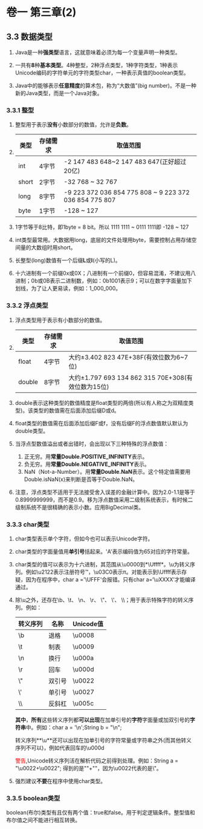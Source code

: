 # 卷一 第三章(2)

## 3.3 数据类型

1. Java是一种**强类型**语言，这就意味着必须为每一个变量声明一种类型。
2. 一共有**8**种**基本类型**。4种整型，2种浮点类型，1种字符类型，1种表示Unicode编码的字符单元的字符类型char，一种表示真值的boolean类型。

3. Java中的能够表示**任意精度**的算术包，称为“大数值”(big number)。不是一种新的Java类型，而是一个Java对象。

### 3.3.1 整型

1. 整型用于表示**没有**小数部分的数值，允许是**负数**。

2. | 类型  | 存储需求 | 取值范围                                               |
   | ----- | -------- | ------------------------------------------------------ |
   | int   | 4字节    | -2 147 483 648~2 147 483 647(正好超过20亿)             |
   | short | 2字节    | -32 768 ~ 32 767                                       |
   | long  | 8字节    | -9 223 372 036 854 775 808 ~ 9 223 372 036 854 775 807 |
   | byte  | 1字节    | -128 ~ 127                                             |

3. 1字节等于8比特，即1byte = 8 bit。所以 1111 1111 ~ 0111 1111即 -128 ~ 127

4. int类型最常用。大数据用long，底层的文件处理用byte，需要控制占用存储空间量的大数组时用short。

5. 长整型(long)数值有一个后缀**L**或**l**(小写的L)。

6. 十六进制有一个前缀0x或0X；八进制有一个前缀0，但容易混淆，不建议用八进制；0b或0B表示二进制数，例如：0b1001表示9；可以在数字字面量加下划线，为了让人更易读，例如：1_000_000。

### 3.3.2 浮点类型
1. 浮点类型用于表示有小数部分的数值。

2. | 类型   | 存储需求 | 取值范围                                           |
   | ------ | -------- | -------------------------------------------------- |
   | float  | 4字节    | 大约±3.402 823 47E+38F(有效位数为6~7位)            |
   | double | 8字节    | 大约±1.797 693 134 862 315 70E+308(有效位数为15位) |

3. double表示这种类型的数值精度是float类型的两倍(所以有人称之为双精度类型)。该类型的数值需在后面添加后缀D或d。

4. float类型的数值需在后面添加后缀F或f，没有后缀F的浮点数值默认默认为double类型。

5. 当浮点型数值溢出或者出错时，会出现以下三种特殊的浮点数值：

   1. 正无穷。用**常量Double.POSITIVE_INFINITY**表示。
   2. 负无穷。用**常量Double.NEGATIVE_INFINITY**表示。
   3. NaN（Not-a-Number）。用**常量Double.NaN**表示。这个特定值需要用Double.isNaN(x)来判断是否等于Double.NaN。

6. 注意，浮点类型不适用于无法接受舍入误差的金融计算中。因为2.0-1.1是等于0.8999999999，而不是0.9。移为浮点数值采用二级制系统表示，有时候二级制系统不是很精确的表示小数。应用BigDecimal类。

### 3.3.3 char类型

1. char类型表示单个字符，但如今也可以表示Unicode字符。

2. char类型的字面量值用**单引号**括起来。'A'表示编码值为65对应的字符常量。

3. char类型的值可以表示为十六进制，其范围从\u0000到*\Uffff*。\u为转义序列。例如\u2122表示注册符号™，\u03C0表示π。对能表示到\Uffff表示存疑，因为在程序中，char a ='\UFFF'会报错。只有char a=‘\uXXXX’才能编译通过。

4. 除\u之外，还存在\b、\t、 \n、 \r、 \\"、 \\'、 \\\\；用于表示特殊字符的转义序列。例如：

   | 转义序列 | 名称   | Unicode值 |
   | -------- | ------ | --------- |
   | \b       | 退格   | \u0008    |
   | \t       | 制表   | \u0009    |
   | \n       | 换行   | \u000a    |
   | \r       | 回车   | \u000d    |
   | \\"      | 双引号 | \u0022    |
   | \\'      | 单引号 | \u0027    |
   | \\\\     | 反斜杠 | \u005c    |

   **其中**，**所有**这些转义序列都**可以出现**在加单引号的**字符**字面量或加双引号的**字符串**中。例如：char a = '\n';String b = "\n";  

   转义序列**\u**还可以出现在加单引号的字符常量或字符串之外(而其他转义序列不可以)，例如代表回车的\u000d

   <span style="color:red">警告</span>,Unicode转义序列活在解析代码之前得到处理。例如：String a = "\u0022+\u0022"; 得到的是""+""，因为\u0022代表的是\\"。
5. 强烈建议**不要**在程序中使用char类型。

### 3.3.5 boolean类型
boolean(布尔)类型有且仅有两个值：true和false。用于判定逻辑条件。整型值和布尔值之间不能进行相互转换。
